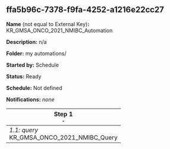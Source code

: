 ## ffa5b96c-7378-f9fa-4252-a1216e22cc27

**Name** (not equal to External Key)**:** KR_GMSA_ONCO_2021_NMIBC_Automation

**Description:** n/a

**Folder:** my automations/

**Started by:** Schedule

**Status:** Ready

**Schedule:** Not defined

**Notifications:** _none_


| Step 1<br>_<small>-</small>_ |
| --- |
| _1.1: query_<br>KR_GMSA_ONCO_2021_NMIBC_Query |
